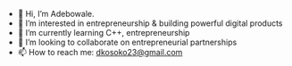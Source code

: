 - 👋 Hi, I’m Adebowale.
- 🔨 I’m interested in entrepreneurship & building powerful digital products
- 🌱 I’m currently learning C++, entrepreneurship
- 💞️ I’m looking to collaborate on entrepreneurial partnerships
- 📫 How to reach me: dkosoko23@gmail.com

<!---
dkosoko23/dkosoko23 is a ✨ special ✨ repository because its `README.md` (this file) appears on your GitHub profile.
You can click the Preview link to take a look at your changes.
--->
